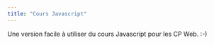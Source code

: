 ```yaml
---
title: "Cours Javascript"
---
```


Une version facile à utiliser du cours Javascript pour les CP Web. :-)